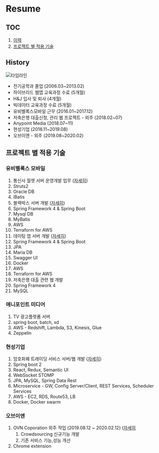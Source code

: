 # Resume

## TOC
1. [이력](#history)
3. [프로젝트 별 적용 기술](#프로젝트-별-적용-기술)


## History
![타임라인](https://s3.ap-northeast-2.amazonaws.com/cdn.heetaek.kim/2019_timeline.png)
- 전기공학과 졸업 (2006.03~2013.02)
- 하이브리드 웹앱 교육과정 수료 (5개월)
- H&J 입사 및 퇴사 (4개월)
- 빅데이터 교육과정 수료 (5개월)
- 유비벨록스모바일 근무 (2016.01~2017.12)
- 저축은행 대출신청, 관리 웹 프로젝트 - 외주 (2018.02~07)
- Anypoint Media (2018.07~11)
- 현성기업 (2018.11~2019.08)
- 오브이엔 - 외주 (2019.08~2020.02)

## 프로젝트 별 적용 기술

### 유비벨록스 모바일
1. 통신사 월렛 서버 운영개발 업무 ([자세히](projects/201601_통신사_월렛_서비스_서버.md))
  1. Struts2
  2. Oracle DB
  3. iBatis
2. 블랙박스 서버 개발 ([자세히](projects/201703_201706_블랙박스_서버.md))
  1. Spring Framework 4 & Spring Boot
  2. Mysql DB
  3. MyBatis
  4. AWS
  5. Terraform for AWS
3. 데이팅 앱 서버 개발 ([자세히](projects/201703_RomanticCampus.md))
  1. Spring Framework 4 & Spring Boot
  2. JPA
  3. Maria DB
  4. Swagger UI
  4. Docker
  5. AWS
  6. Terraform for AWS
4. 저축은행 대출 관련 웹 개발
  1. Spring Framework 4
  2. MySQL

### 애니포인트 미디어
1. TV 광고플렛폼 서버
  1. spring boot, batch, xd
  2. AWS
    - Redshift, Lambda, S3, Kinesis, Glue
  3. Zeppelin

### 현성기업
1. 암호화폐 트레이딩 서비스 서버/웹 개발 ([자세히](projects/201808_Trading.md))
  1. Spring boot 2
  2. React, Redux, Semantic UI
  3. WebSocket STOMP
  4. JPA, MySQL, Spring Data Rest
  5. Microservice
    - GW, Config Server/Client, REST Services, Scheduler Services
  6. AWS
    - EC2, RDS, Route53, LB
  7. Docker, Docker swarm

### 오브이엔
1. OVN Coporation 외주 작업 (2019.08.12 ~ 2020.02.12) ([자세히](projects/OVN.md)
    1. Crowdsourcing 신규기능 개발
    2. 기존 서비스 기능,성능 개선
2. Chrome extension
